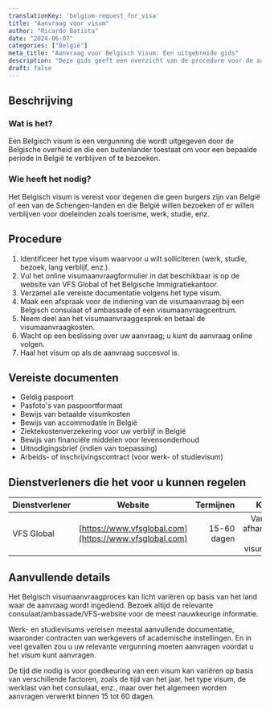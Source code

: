 ```yaml
---
translationKey: 'belgium-request_for_visa'
title: "Aanvraag voor visum"
author: "Ricardo Batista"
date: "2024-06-07"
categories: ["België"]
meta_title: "Aanvraag voor Belgisch Visum: Een uitgebreide gids"
description: "Deze gids geeft een overzicht van de procedure voor de aanvraag van een Belgisch visum"
draft: false
---
```


## Beschrijving
### Wat is het?
Een Belgisch visum is een vergunning die wordt uitgegeven door de Belgische overheid en die een buitenlander toestaat om voor een bepaalde periode in België te verblijven of te bezoeken.

### Wie heeft het nodig?
Het Belgisch visum is vereist voor degenen die geen burgers zijn van België of een van de Schengen-landen en die België willen bezoeken of er willen verblijven voor doeleinden zoals toerisme, werk, studie, enz.

## Procedure
1. Identificeer het type visum waarvoor u wilt solliciteren (werk, studie, bezoek, lang verblijf, enz.).
2. Vul het online visumaanvraagformulier in dat beschikbaar is op de website van VFS Global of het Belgische Immigratiekantoor.
3. Verzamel alle vereiste documentatie volgens het type visum.
4. Maak een afspraak voor de indiening van de visumaanvraag bij een Belgisch consulaat of ambassade of een visumaanvraagcentrum.
5. Neem deel aan het visumaanvraaggesprek en betaal de visumaanvraagkosten.
6. Wacht op een beslissing over uw aanvraag; u kunt de aanvraag online volgen.
7. Haal het visum op als de aanvraag succesvol is.

## Vereiste documenten
- Geldig paspoort
- Pasfoto's van paspoortformaat
- Bewijs van betaalde visumkosten
- Bewijs van accommodatie in België
- Ziektekostenverzekering voor uw verblijf in België
- Bewijs van financiële middelen voor levensonderhoud
- Uitnodigingsbrief (indien van toepassing)
- Arbeids- of inschrijvingscontract (voor werk- of studievisum)

## Dienstverleners die het voor u kunnen regelen

| Dienstverlener        |     Website                                        |     Termijnen     |     Kosten          |
| ----------------|:--------------------------------------------------:| -----------------:| ----------------: |
| VFS Global      |  [https://www.vfsglobal.com](https://www.vfsglobal.com)  | 15-60 dagen       | Variabel, afhankelijk van visumtype |

## Aanvullende details
Het Belgisch visumaanvraagproces kan licht variëren op basis van het land waar de aanvraag wordt ingediend. Bezoek altijd de relevante consulaat/ambassade/VFS-website voor de meest nauwkeurige informatie.

Werk- en studievisums vereisen meestal aanvullende documentatie, waaronder contracten van werkgevers of academische instellingen. En in veel gevallen zou u uw relevante vergunning moeten aanvragen voordat u het visum kunt aanvragen.

De tijd die nodig is voor goedkeuring van een visum kan variëren op basis van verschillende factoren, zoals de tijd van het jaar, het type visum, de werklast van het consulaat, enz., maar over het algemeen worden aanvragen verwerkt binnen 15 tot 60 dagen.